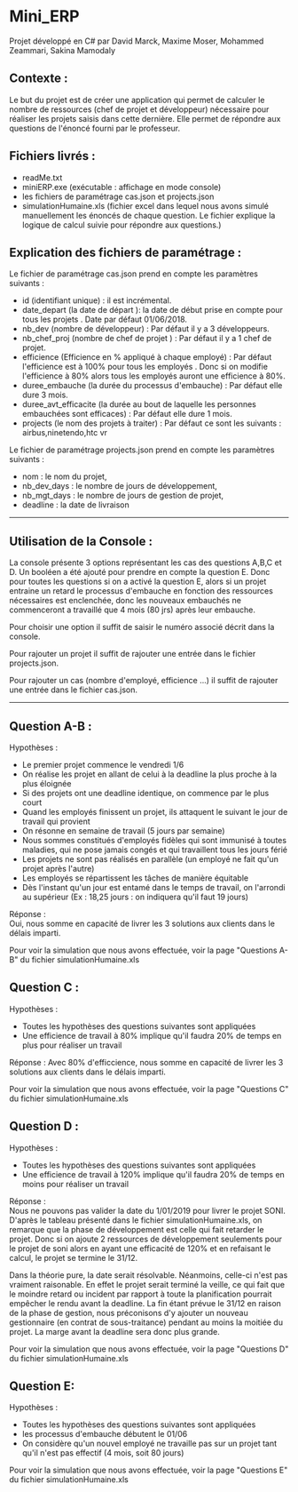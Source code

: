 # Mini_ERP
Projet développé en C# par David Marck, Maxime Moser, Mohammed Zeammari, Sakina Mamodaly 

Contexte : 
-----------
Le but du projet est de créer une application qui permet de calculer le nombre de ressources (chef de projet et développeur) nécessaire pour réaliser les projets saisis dans cette dernière. Elle permet de répondre aux questions de l'énoncé fourni par le professeur. 


Fichiers livrés : 
-----------------
- readMe.txt
- miniERP.exe (exécutable : affichage en mode console)
- les fichiers de paramétrage cas.json et projects.json
- simulationHumaine.xls (fichier excel dans lequel nous avons simulé manuellement les énoncés de chaque question. Le fichier explique la logique de calcul suivie pour répondre aux questions.)

Explication des fichiers de paramétrage : 
-----------------------------------------
Le fichier de paramétrage cas.json  prend en compte les paramètres suivants : 
- id (identifiant unique) : il est incrémental.
- date_depart (la date de départ ): la date de début prise en compte pour tous les projets . Date par défaut 01/06/2018.
- nb_dev (nombre de développeur) : Par défaut il y a 3 développeurs.
- nb_chef_proj (nombre de chef de projet ) : Par défaut il y a 1 chef de projet. 
- efficience (Efficience en % appliqué à chaque employé) : Par défaut l'efficience est à 100% pour tous les employés . Donc si on modifie l'efficience à 80% alors tous les employés auront une efficience à 80%.
- duree_embauche (la durée du processus d'embauche) : Par défaut elle dure 3 mois.
- duree_avt_efficacite (la durée au bout de laquelle les personnes embauchées sont efficaces) : Par défaut elle dure 1 mois.
- projects (le nom des projets à traiter) :  Par défaut ce sont les suivants : airbus,ninetendo,htc vr

Le fichier de paramétrage projects.json  prend en compte les paramètres suivants : 
- nom  : le nom du projet,
- nb_dev_days : le nombre de jours de développement,
- nb_mgt_days : le nombre de jours de gestion de projet,
- deadline : la date de livraison

----------------------------------------------------------------------------------------------------------------------------------------
Utilisation de la Console :
----------------------------
La console présente 3 options représentant les cas des questions A,B,C et D. Un booléen a été ajouté pour prendre en compte la question E. Donc pour toutes les questions si on a activé la question E, alors si un projet entraine un retard le processus d'embauche en fonction des ressources nécessaires est enclenchée, donc les nouveaux embauchés ne commenceront a travaillé que 4 mois (80 jrs) après leur embauche.


Pour choisir une option il suffit de saisir le numéro associé décrit dans la console. 


Pour rajouter un projet il suffit de rajouter une entrée dans le fichier projects.json.


Pour rajouter un cas (nombre d'employé, efficience ...) il suffit de rajouter une entrée dans le fichier cas.json.


----------------------------------------------------------------------------------------------------------------------------------------
Question A-B : 
--------------
Hypothèses :	
- Le premier projet commence le vendredi 1/6
- On réalise les projet en allant de celui à la deadline la plus proche à la plus éloignée
- Si des projets ont une deadline identique, on commence par le plus court
- Quand les employés finissent un projet, ils attaquent le suivant le jour de travail qui provient
- On résonne en semaine de travail (5 jours par semaine)
- Nous sommes constitués d'employés fidèles qui sont immunisé à toutes maladies, qui ne pose jamais congés et qui travaillent tous les jours férié
- Les projets ne sont pas réalisés en parallèle (un employé ne fait qu'un projet après l'autre)
- Les employés se répartissent les tâches de manière équitable
- Dès l'instant qu'un jour est entamé dans le temps de travail, on l'arrondi au supérieur (Ex : 18,25 jours : on indiquera qu'il faut 19 jours) 

Réponse : 				
Oui, nous somme en capacité de livrer les 3 solutions aux clients dans le délais imparti.				


Pour voir la simulation que nous avons effectuée, voir la page "Questions A-B" du fichier simulationHumaine.xls  



Question C :
------------
Hypothèses : 

- Toutes les hypothèses des questions suivantes sont appliquées
- Une efficience de travail à 80% implique qu'il faudra 20% de temps en plus pour réaliser un travail	

Réponse : 
Avec 80% d'efficcience, nous somme en capacité de livrer les 3 solutions aux clients dans le délais imparti.


Pour voir la simulation que nous avons effectuée, voir la page "Questions C" du fichier simulationHumaine.xls  


Question D : 
------------
Hypothèses :	
- Toutes les hypothèses des questions suivantes sont appliquées
- Une efficience de travail à 120% implique qu'il faudra 20% de temps en moins pour réaliser un travail	


Réponse : 															
Nous ne pouvons pas valider la date du 1/01/2019 pour livrer le projet SONI. D'après le tableau présenté dans le fichier simulationHumaine.xls, on remarque que 
la phase de développement est celle qui fait retarder le projet. Donc si on ajoute 2 ressources de développement seulements pour le projet de soni 
alors en ayant une efficacité de 120%  et en refaisant le calcul, le projet se termine le 31/12. 

Dans la théorie pure, la date serait résolvable. Néanmoins, celle-ci n'est pas vraiment raisonable. En effet  le projet serait terminé la veille, 
ce qui fait que le moindre retard ou incident par rapport à toute la planification pourrait empêcher le rendu avant la deadline.
La fin étant prévue le 31/12 en raison de la phase de gestion, nous préconisons d'y ajouter un nouveau gestionnaire (en contrat de sous-traitance) 
pendant au moins la moitiée du projet. La marge avant la deadline sera donc plus grande.


Pour voir la simulation que nous avons effectuée, voir la page "Questions D" du fichier simulationHumaine.xls  

Question E:
-----------
Hypothèses : 	
- Toutes les hypothèses des questions suivantes sont appliquées
- les processus d'embauche débutent le 01/06						
- On considère qu'un nouvel employé ne travaille pas sur un projet tant qu'il n'est pas effectif (4 mois, soit 80 jours)						

Pour voir la simulation que nous avons effectuée, voir la page "Questions E" du fichier simulationHumaine.xls  
